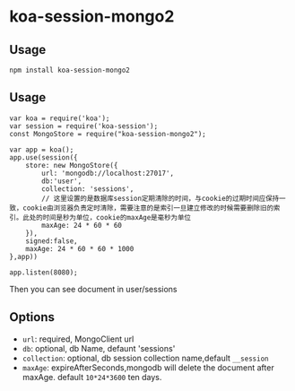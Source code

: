# koa-session-mongo2

## Usage

```
npm install koa-session-mongo2
```

## Usage

```
var koa = require('koa');
var session = require('koa-session');
const MongoStore = require("koa-session-mongo2");

var app = koa();
app.use(session({
    store: new MongoStore({
        url: 'mongodb://localhost:27017',
        db:'user',
        collection: 'sessions',
        // 这里设置的是数据库session定期清除的时间，与cookie的过期时间应保持一致，cookie由浏览器负责定时清除，需要注意的是索引一旦建立修改的时候需要删除旧的索引。此处的时间是秒为单位，cookie的maxAge是毫秒为单位
        maxAge: 24 * 60 * 60
    }),
    signed:false,
    maxAge: 24 * 60 * 60 * 1000
},app))

app.listen(8080);
```

Then you can see document in user/sessions

## Options

- `url`:  required, MongoClient url   
- `db`:  optional, db Name, defaunt 'sessions'
- `collection`: optional, db session collection name,default  `__session`
- `maxAge`:  expireAfterSeconds,mongodb will delete the document after maxAge. default `10*24*3600` ten days.
